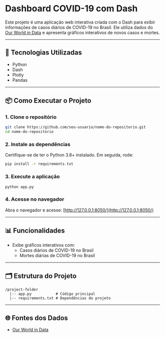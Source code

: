
# Dashboard COVID-19 com Dash

Este projeto é uma aplicação web interativa criada com o Dash para exibir informações de casos diários de COVID-19 no Brasil. Ele utiliza dados do [Our World in Data](https://ourworldindata.org/) e apresenta gráficos interativos de novos casos e mortes.

---

## 🚀 **Tecnologias Utilizadas**
- Python
- Dash
- Plotly
- Pandas

---

## 📦 **Como Executar o Projeto**

### 1. Clone o repositório
```bash
git clone https://github.com/seu-usuario/nome-do-repositorio.git
cd nome-do-repositorio
```

### 2. Instale as dependências
Certifique-se de ter o Python 3.8+ instalado. Em seguida, rode:
```bash
pip install -r requirements.txt
```

### 3. Execute a aplicação
```bash
python app.py
```

### 4. Acesse no navegador
Abra o navegador e acesse: [http://127.0.0.1:8050/](http://127.0.0.1:8050/)

---

## 📊 **Funcionalidades**
- Exibe gráficos interativos com:
  - Casos diários de COVID-19 no Brasil
  - Mortes diárias de COVID-19 no Brasil

---

## 🗂️ **Estrutura do Projeto**
```
/project-folder
  |-- app.py           # Código principal
  |-- requirements.txt # Dependências do projeto
```

---

## 🌐 **Fontes dos Dados**
- [Our World in Data](https://ourworldindata.org/)
